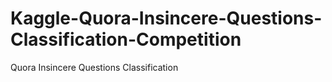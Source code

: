 # Kaggle-Quora-Insincere-Questions-Classification-Competition
Quora Insincere Questions Classification
